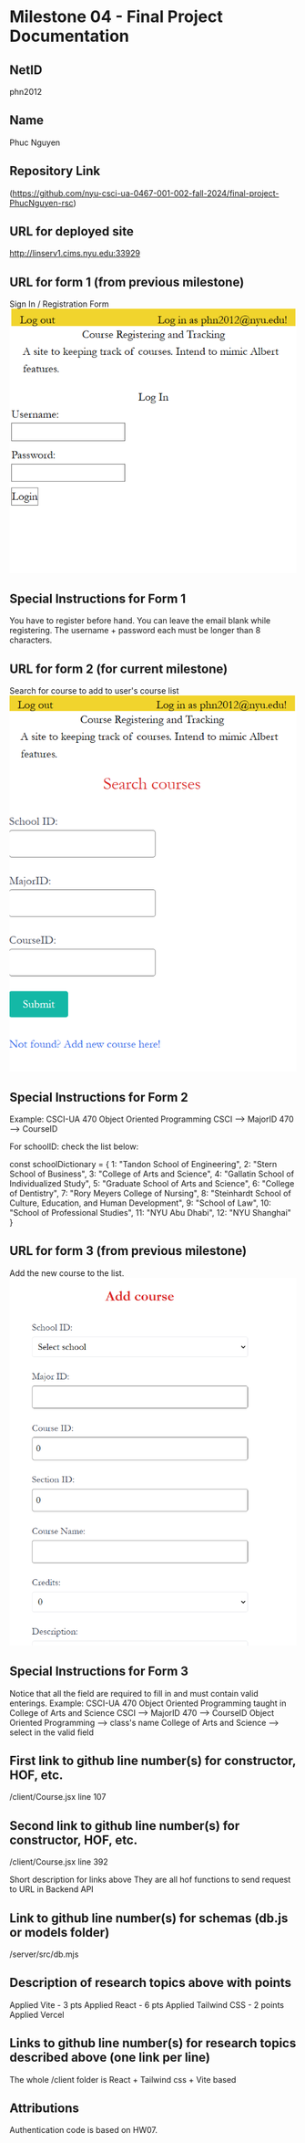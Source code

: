 Milestone 04 - Final Project Documentation
===

NetID
---
phn2012

Name
---
Phuc Nguyen

Repository Link
---
(https://github.com/nyu-csci-ua-0467-001-002-fall-2024/final-project-PhucNguyen-rsc)

URL for deployed site 
---
http://linserv1.cims.nyu.edu:33929

URL for form 1 (from previous milestone) 
---
Sign In / Registration Form
![Form result](server/documentation/form_log_in.png)

Special Instructions for Form 1
---
You have to register before hand. You can leave the email blank while registering. The username + password each must be longer than 8 characters.

URL for form 2 (for current milestone)
---
Search for course to add to user's course list
![Form result](server/documentation/course_search.png)

Special Instructions for Form 2
---
Example: CSCI-UA 470 Object Oriented Programming
CSCI --> MajorID
470 --> CourseID

For schoolID: check the list below:

const schoolDictionary = { 
    1: "Tandon School of Engineering",
    2: "Stern School of Business",
    3: "College of Arts and Science",
    4: "Gallatin School of Individualized Study",
    5: "Graduate School of Arts and Science",
    6: "College of Dentistry",
    7: "Rory Meyers College of Nursing",
    8: "Steinhardt School of Culture, Education, and Human Development",
    9: "School of Law",
    10: "School of Professional Studies",
    11: "NYU Abu Dhabi",
    12: "NYU Shanghai"
}

URL for form 3 (from previous milestone) 
---
Add the new course to the list. 
![Form result](server/documentation/course_add.png)

Special Instructions for Form 3
---
Notice that all the field are required to fill in and must contain valid enterings.
Example: CSCI-UA 470 Object Oriented Programming taught in College of Arts and Science
CSCI --> MajorID
470 --> CourseID
Object Oriented Programming --> class's name
College of Arts and Science --> select in the valid field

First link to github line number(s) for constructor, HOF, etc.
---
/client/Course.jsx line 107

Second link to github line number(s) for constructor, HOF, etc.
---
/client/Course.jsx line 392

Short description for links above
They are all hof functions to send request to URL in Backend API

Link to github line number(s) for schemas (db.js or models folder)
---
/server/src/db.mjs

Description of research topics above with points
---
Applied Vite - 3 pts
Applied React - 6 pts
Applied Tailwind CSS - 2 points
Applied Vercel 

Links to github line number(s) for research topics described above (one link per line)
---
The whole /client folder is React + Tailwind css + Vite based

Attributions
---
Authentication code is based on HW07. 